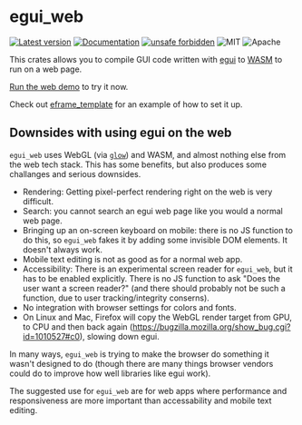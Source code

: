 # egui_web

[![Latest version](https://img.shields.io/crates/v/egui_web.svg)](https://crates.io/crates/egui_web)
[![Documentation](https://docs.rs/egui_web/badge.svg)](https://docs.rs/egui_web)
[![unsafe forbidden](https://img.shields.io/badge/unsafe-forbidden-success.svg)](https://github.com/rust-secure-code/safety-dance/)
![MIT](https://img.shields.io/badge/license-MIT-blue.svg)
![Apache](https://img.shields.io/badge/license-Apache-blue.svg)

This crates allows you to compile GUI code written with [egui](https://crates.io/crates/egui) to [WASM](https://en.wikipedia.org/wiki/WebAssembly) to run on a web page.

[Run the web demo](https://www.egui.rs/#demo) to try it now.

Check out [eframe_template](https://github.com/emilk/eframe_template) for an example of how to set it up.

## Downsides with using egui on the web

`egui_web` uses WebGL (via [`glow`](https://crates.io/crates/glow)) and WASM, and almost nothing else from the web tech stack. This has some benefits, but also produces some challanges and serious downsides.

* Rendering: Getting pixel-perfect rendering right on the web is very difficult.
* Search: you cannot search an egui web page like you would a normal web page.
* Bringing up an on-screen keyboard on mobile: there is no JS function to do this, so `egui_web` fakes it by adding some invisible DOM elements. It doesn't always work.
* Mobile text editing is not as good as for a normal web app.
* Accessibility: There is an experimental screen reader for `egui_web`, but it has to be enabled explicitly. There is no JS function to ask "Does the user want a screen reader?" (and there should probably not be such a function, due to user tracking/integrity conserns).
* No integration with browser settings for colors and fonts.
* On Linux and Mac, Firefox will copy the WebGL render target from GPU, to CPU and then back again (https://bugzilla.mozilla.org/show_bug.cgi?id=1010527#c0), slowing down egui.

In many ways, `egui_web` is trying to make the browser do something it wasn't designed to do (though there are many things browser vendors could do to improve how well libraries like egui work).

The suggested use for `egui_web` are for web apps where performance and responsiveness are more important than accessability and mobile text editing.
